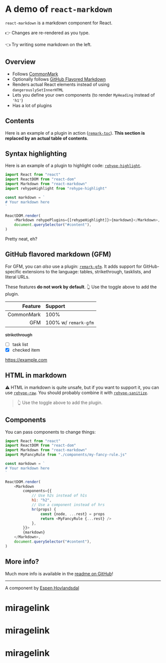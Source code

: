 # A demo of `react-markdown`

`react-markdown` is a markdown component for React.

👉 Changes are re-rendered as you type.

👈 Try writing some markdown on the left.

## Overview

- Follows [CommonMark](https://commonmark.org)
- Optionally follows [GitHub Flavored Markdown](https://github.github.com/gfm/)
- Renders actual React elements instead of using `dangerouslySetInnerHTML`
- Lets you define your own components (to render `MyHeading` instead of `'h1'`)
- Has a lot of plugins

## Contents

Here is an example of a plugin in action ([`remark-toc`](https://github.com/remarkjs/remark-toc)). **This section is replaced by an actual table of contents**.

## Syntax highlighting

Here is an example of a plugin to highlight code: [`rehype-highlight`](https://github.com/rehypejs/rehype-highlight).

```js
import React from "react"
import ReactDOM from "react-dom"
import Markdown from "react-markdown"
import rehypeHighlight from "rehype-highlight"

const markdown = `
# Your markdown here
`

ReactDOM.render(
	<Markdown rehypePlugins={[rehypeHighlight]}>{markdown}</Markdown>,
	document.querySelector("#content"),
)
```

Pretty neat, eh?

## GitHub flavored markdown (GFM)

For GFM, you can _also_ use a plugin: [`remark-gfm`](https://github.com/remarkjs/react-markdown#use). It adds support for GitHub-specific extensions to the language: tables, strikethrough, tasklists, and literal URLs.

These features **do not work by default**. 👆 Use the toggle above to add the plugin.

|    Feature | Support              |
| ---------: | :------------------- |
| CommonMark | 100%                 |
|        GFM | 100% w/ `remark-gfm` |

~~strikethrough~~

- [ ] task list
- [x] checked item

https://example.com

## HTML in markdown

⚠️ HTML in markdown is quite unsafe, but if you want to support it, you can use [`rehype-raw`](https://github.com/rehypejs/rehype-raw). You should probably combine it with [`rehype-sanitize`](https://github.com/rehypejs/rehype-sanitize).

<blockquote>
  👆 Use the toggle above to add the plugin.
</blockquote>

## Components

You can pass components to change things:

```js
import React from "react"
import ReactDOM from "react-dom"
import Markdown from "react-markdown"
import MyFancyRule from "./components/my-fancy-rule.js"

const markdown = `
# Your markdown here
`

ReactDOM.render(
	<Markdown
		components={{
			// Use h2s instead of h1s
			h1: "h2",
			// Use a component instead of hrs
			hr(props) {
				const {node, ...rest} = props
				return <MyFancyRule {...rest} />
			},
		}}>
		{markdown}
	</Markdown>,
	document.querySelector("#content"),
)
```

## More info?

Much more info is available in the [readme on GitHub](https://github.com/remarkjs/react-markdown)!

---

A component by [Espen Hovlandsdal](https://espen.codes/)
# miragelink
# miragelink
# miragelink
